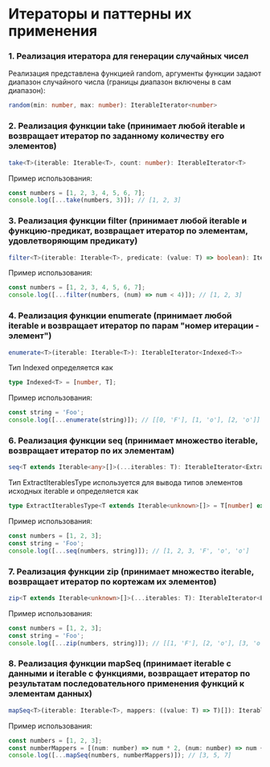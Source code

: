 # Итераторы и паттерны их применения

### 1. Реализация итератора для генерации случайных чисел

Реализация представлена функцией random, аргументы функции задают диапазон случайного числа (границы диапазон включены в сам диапазон):

```ts
random(min: number, max: number): IterableIterator<number>
```

### 2. Реализация функции take (принимает любой iterable и возвращает итератор по заданному количеству его элементов)

```ts
take<T>(iterable: Iterable<T>, count: number): IterableIterator<T>
```

Пример использования:

```js
const numbers = [1, 2, 3, 4, 5, 6, 7];
console.log([...take(numbers, 3)]); // [1, 2, 3]
```

### 3. Реализация функции filter (принимает любой iterable и функцию-предикат, возвращает итератор по элементам, удовлетворяющим предикату)

```ts
filter<T>(iterable: Iterable<T>, predicate: (value: T) => boolean): IterableIterator<T>
```

Пример использования:

```js
const numbers = [1, 2, 3, 4, 5, 6, 7];
console.log([...filter(numbers, (num) => num < 4)]); // [1, 2, 3]
```

### 4. Реализация функции enumerate (принимает любой iterable и возвращает итератор по парам "номер итерации - элемент")

```ts
enumerate<T>(iterable: Iterable<T>): IterableIterator<Indexed<T>>
```

Тип Indexed определяется как

```ts
type Indexed<T> = [number, T];
```

Пример использования:

```js
const string = 'Foo';
console.log([...enumerate(string)]); // [[0, 'F'], [1, 'o'], [2, 'o']]
```

### 6. Реализация функции seq (принимает множество iterable, возвращает итератор по их элементам)

```ts
seq<T extends Iterable<any>[]>(...iterables: T): IterableIterator<ExtractIterablesType<T>>
```

Тип ExtractIterablesType используется для вывода типов элементов исходных iterable и определяется как

```ts
type ExtractIterablesType<T extends Iterable<unknown>[]> = T[number] extends Iterable<infer U> ? U : unknown;
```

Пример использования:

```js
const numbers = [1, 2, 3];
const string = 'Foo';
console.log([...seq(numbers, string)]); // [1, 2, 3, 'F', 'o', 'o']
```

### 7. Реализация функции zip (принимает множество iterable, возвращает итератор по кортежам их элементов)

```ts
zip<T extends Iterable<unknown>[]>(...iterables: T): IterableIterator<ExtractIterablesType<T>[]>
```

Пример использования:

```js
const numbers = [1, 2, 3];
const string = 'Foo';
console.log([...zip(numbers, string)]); // [[1, 'F'], [2, 'o'], [3, 'o']]
```

### 8. Реализация функции mapSeq (принимает iterable с данными и iterable с функциями, возвращает итератор по результатам последовательного применения функций к элементам данных)

```ts
mapSeq<T>(iterable: Iterable<T>, mappers: ((value: T) => T)[]): IterableIterator<T>
```

Пример использования:

```js
const numbers = [1, 2, 3];
const numberMappers = [(num: number) => num * 2, (num: number) => num + 1];
console.log([...mapSeq(numbers, numberMappers)]); // [3, 5, 7]
```
